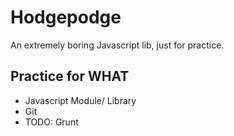 Hodgepodge
===
An extremely boring Javascript lib, just for practice.

## Practice for WHAT
* Javascript Module/ Library
* Git
* TODO: Grunt